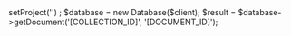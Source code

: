 <?php

use Appwrite\Client;
use Appwrite\Services\Database;

$client = new Client();

$client
    ->setProject('')
;

$database = new Database($client);

$result = $database->getDocument('[COLLECTION_ID]', '[DOCUMENT_ID]');